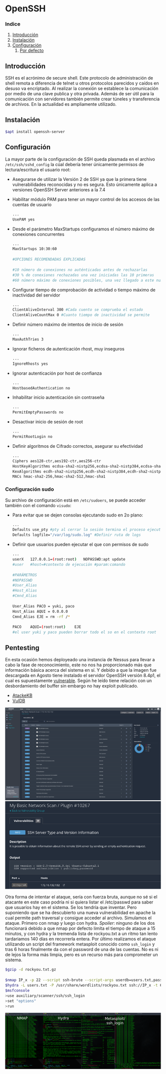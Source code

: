 # OpenSSH

### Indice
1. [Introducción](#introducción)
2. [Instalación](#instalación)
3. [Configuración](#conf)
    1. [Por defecto](#sudo)

## Introducción<a name="introducción"></a>

SSH es el acrónimo de secure shell. Este protocolo de administración de shell remota a diferencia de telnet u otros protocolos parecidos y caídos en desuso va encriptado. Al realizar la conexión se establece la comunicación por medio de una clave publica y otra privada. Además de ser útil para la comunicación con servidores también permite crear túneles y transferencia de archivos. En la actualidad es ampliamente utilizado.

## Instalación<a name="instalación"></a>

```bash
$apt install openssh-server
```

## Configuración<a name="conf"></a>

La mayor parte de la configuración de SSH queda plasmada en el archivo `/etc/ssh/sshd_config` la cúal debería tener únicamente permisos de lectura/escritura el usuario root:

+ Asegurarse de utilizar la Versión 2 de SSH ya que la primera tiene vulnerabilidades reconocidas y no es segura. Esto únicamente aplica a versiones OpenSSH Server anteriores a la 7.4
+ Habilitar módulo PAM para tener un mayor control de los accesos de las cuentas de usuario

    ```bash
    ...
    UsePAM yes
    ```

+ Desde el parámetro MaxStartups configuramos el número máximo de conexiones concurrentes

    ```bash
    ...
    MaxStartups 10:30:60

    #OPCIONES RECOMENDADAS EXPLICADAS

    #10 número de conexiones no auténticadas antes de rechazarlas
    #30 % de conexiones rechazadas una vez iniciadas las 10 primeras
    #60 número máximo de conexiones posibles, una vez llegado a este numero el servicio denegará nuevas conexiones
    ```

+ Configurar tiempo de comprobación de actividad o tiempo máximo de inactividad del servidor

    ```bash
    ...
    ClientAliveInterval 300 #Cada cuento se comprueba el estado
    ClientAliveCountMax 0 #Cuanto tiempo de inactividad se permite
    ```

+ Definir número máximo de intentos de inicio de sesión

    ```bash
    ...
    MaxAuthTries 3
    ```

+ Ignorar ficheros de autenticación rhost, muy inseguros

    ```bash
    ...
    IgnoreRhosts yes
    ```

+ Ignorar autenticación por host de confianza

    ```bash
    ...
    HostbasedAuthentication no
    ```

+ Inhabilitar inicio autenticación sin contraseña

    ```bash
    ...
    PermitEmptyPasswords no
    ```

+ Desactivar inicio de sesión de root

    ```bash
    ...
    PermitRootLogin no
    ```

+ Definir algoritmos de Cifrado correctos, asegurar su efectividad

    ```bash
    ...
    Ciphers aes128-ctr,aes192-ctr,aes256-ctr  
    HostKeyAlgorithms ecdsa-sha2-nistp256,ecdsa-sha2-nistp384,ecdsa-sha2-nistp521,ssh-rsa,ssh-dss  
    KexAlgorithms ecdh-sha2-nistp256,ecdh-sha2-nistp384,ecdh-sha2-nistp521,diffie-hellman-group14-sha1,diffie-hellman-group-exchange-sha256  
    MACs hmac-sha2-256,hmac-sha2-512,hmac-sha1
    ```

### Configuración sudo<a name="sudo"></a>

Su archivo de configuración está en `/etc/sudoers`, se puede acceder también con el comando `visudo`:

+ Para evitar que se dejen consolas ejecutando sudo en 2o plano:

    ```bash
    ...
    Defaults use_pty #pty al cerrar la sesión termina el proceso ejecutandose
    Defaults logfile="/var/log/sudo.log" #Definir ruta de logs
    ```

+ Definir que usuarios pueden ejecutar el que con permisos de sudo

    ```bash
    ...
    userX   127.0.0.1=(root:root)   NOPASSWD:apt update
    #user   #host=#contexto de ejecución #param:comando

    #PARÁMETROS
    #NOPASSWD
    #User_Alias
    #Host_Alias
    #Cmnd_Alias

    User_Alias PACO = yuki, paco
    Host_Alias AQUI = 0.0.0.0
    Cmnd_Alias EJE = rm -rf /*

    PACO    AQUI=(root:root)    EJE
    #el user yuki y paco pueden borrar todo el so en el contexto root
    ```

## Pentesting

En esta ocasión hemos deployeado una instancia de Nessus para llevar a cabo la fase de reconocimiento, este no nos ha proporcionado más que información básica acerca del sistema en sí. Y debido a que la imagen fue descargada en Agosto tiene instalado el servidor OpenSSH versión 8.4p1, el cual es supuestamente [vulnerable](https://cve.mitre.org/cgi-bin/cvename.cgi?name=CVE-2021-28041). Según he leído tiene relación con un desbordamiento del buffer sin embargo no hay exploit publicado. 

+ [AtackeKB](https://attackerkb.com/topics/Le0EhqXEVb/cve-2021-28041/vuln-details)
+ [VulDB](https://vuldb.com/es/?id.170814)

![nessus_info](img/1.png)
![nessus_info2](img/2.png)

Otra forma de intentar el ataque, sería con fuerza bruta, aunque no sé si el atacante en este caso podría ni si quiera listar el /etc/passwd para saber que usuarios hay en el sistema. Se los tendría que inventar. Pero suponiendo que se ha descubierto una nueva vulnerabilidad en apache la cual permite path traversal y consigue acceder al archivo. Simulamos el ataque. Primero con nmap y luego con hydra. *Spoiler*: ninguno de los dos funcionará debido a que nmap por defecto limita el tiempo de ataque a 15 minutos, y con hydra y la tremenda lista de rockyou.txt a un ritmo tan lento tardariamos 140 días en recorrerla entera. Por último realizamos el ataque utilizando un script del framework metasploit conocido como `ssh_login` y tras 6 horas finalmente da con el password de una de las cuentas. No es ni de lejos la forma más limpia, pero es un recurso más para comprometer un sistema.

```bash
$gzip -d rockyou.txt.gz

$nmap IP_x -p 22 --script ssh-brute --script-args userdb=users.txt,passdb=/usr/share/wordlists/rockyou.txt
$hydra -L users.txt -P /usr/share/wordlists/rockyou.txt ssh://IP_x -t 64 //Este -t número son los hilos
$msfconsole
>use auxiliary/scanner/ssh/ssh_login
>set "options"
>run
```

![brute](img/3.png)


